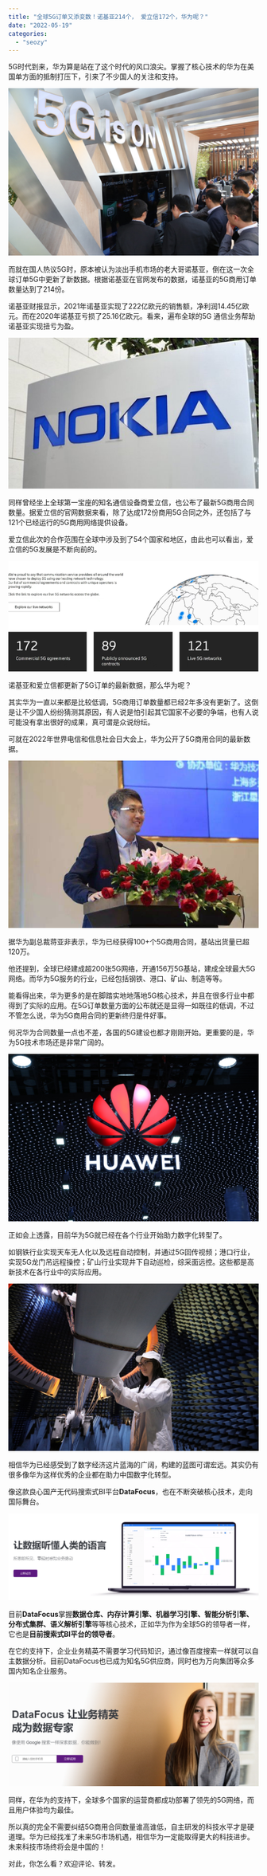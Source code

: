 ```yaml
---
title: "全球5G订单又添变数！诺基亚214个， 爱立信172个，华为呢？"
date: "2022-05-19"
categories: 
  - "seozy"
---
```


5G时代到来，华为算是站在了这个时代的风口浪尖。掌握了核心技术的华为在美国单方面的抵制打压下，引来了不少国人的关注和支持。

![IMG_256](images/1652968901-img_256.jpeg)

而就在国人热议5G时，原本被认为淡出手机市场的老大哥诺基亚，倒在这一次全球订单5G中更新了新数据。根据诺基亚在官网发布的数据，诺基亚的5G商用订单数量达到了214份。

诺基亚财报显示，2021年诺基亚实现了222亿欧元的销售额，净利润14.45亿欧元。而在2020年诺基亚亏损了25.16亿欧元。看来，遍布全球的5G 通信业务帮助诺基亚实现扭亏为盈。

![IMG_256](images/1652968904-img_256.jpeg)

同样曾经坐上全球第一宝座的知名通信设备商爱立信，也公布了最新5G商用合同数量。据爱立信的官网数据来看，除了达成172份商用5G合同之外，还包括了与121个已经运行的5G商用网络提供设备。

爱立信此次的合作范围在全球中涉及到了54个国家和地区，由此也可以看出，爱立信的5G发展是不断向前的。

![IMG_256](images/1652968905-img_256.png)

诺基亚和爱立信都更新了5G订单的最新数据，那么华为呢？

其实华为一直以来都是比较低调，5G商用订单数量都已经2年多没有更新了。这倒是让不少国人纷纷猜测其原因，有人说是怕引起其它国家不必要的争端，也有人说可能没有拿出很好的成果，真可谓是众说纷纭。

可就在2022年世界电信和信息社会日大会上，华为公开了5G商用合同的最新数据。

![IMG_256](images/1652968906-img_256.jpeg)

据华为副总裁蒋亚非表示，华为已经获得100+个5G商用合同，基站出货量已超120万。

他还提到，全球已经建成超200张5G网络，开通156万5G基站，建成全球最大5G网络。而华为5G服务的行业，已经包括钢铁、港口、矿山、制造等等。

能看得出来，华为更多的是在脚踏实地地落地5G核心技术，并且在很多行业中都得到了实际的应用。在5G订单数量方面的公布就还是显得一如既往的低调，不过不管怎么说，华为5G商用合同的更新终归是件好事。

何况华为合同数量一点也不差，各国的5G建设也都才刚刚开始。更重要的是，华为5G技术市场还是非常广阔的。

![IMG_256](images/1652968908-img_256.jpeg)

正如会上透露，目前华为5G就已经在各个行业开始助力数字化转型了。

如钢铁行业实现天车无人化以及远程自动控制，并通过5G回传视频；港口行业，实现5G龙门吊远程操控；矿山行业实现井下自动巡检，综采面远控。这些都是高新技术在各行业中的实际应用。

![IMG_256](images/1652968913-img_256.jpeg)

相信华为已经感受到了数字经济这片蓝海的广阔，构建的蓝图可谓宏远。其实仍有很多像华为这样优秀的企业都在助力中国数字化转型。

像这款良心国产无代码搜索式BI平台**DataFocus**，也在不断突破核心技术，走向国际舞台。

![1652952624(1)](images/1652968916-16529526241.png)

目前**DataFocus**掌握**数据仓库、内存计算引擎、机器学习引擎、智能分析引擎、分布式集群、语义解析引擎**等等核心技术，正如华为作为全球5G的领导者一样，它也是**目前搜索式BI平台的领导者**。

在它的支持下，企业业务精英不需要学习代码知识，通过像百度搜索一样就可以自主数据分析。目前DataFocus也已成为知名5G供应商，同时也为万向集团等众多国内知名企业服务。

![1652954595(1)](images/1652968921-16529545951.png)

同样，在华为的支持下，全球多个国家的运营商都成功部署了领先的5G网络，而且用户体验均为最佳。

所以真的完全不需要纠结5G商用合同数量谁高谁低，自主研发的科技水平才是硬道理。华为已经找准了未来5G市场机遇，相信华为一定能取得更大的科技进步。未来科技市场终将会是中国的！

对此，你怎么看？欢迎评论、转发。
